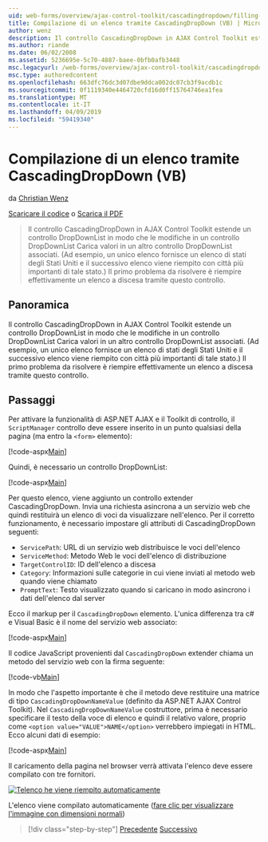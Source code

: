 ```yaml
---
uid: web-forms/overview/ajax-control-toolkit/cascadingdropdown/filling-a-list-using-cascadingdropdown-vb
title: Compilazione di un elenco tramite CascadingDropDown (VB) | Microsoft Docs
author: wenz
description: Il controllo CascadingDropDown in AJAX Control Toolkit estende un controllo DropDownList in modo che le modifiche in un controllo DropDownList carichi associati i valori in anoth...
ms.author: riande
ms.date: 06/02/2008
ms.assetid: 5236695e-5c70-4887-baee-0bfb0afb3448
msc.legacyurl: /web-forms/overview/ajax-control-toolkit/cascadingdropdown/filling-a-list-using-cascadingdropdown-vb
msc.type: authoredcontent
ms.openlocfilehash: 663dfc76dc3d07dbe9ddca002dc07cb3f9acdb1c
ms.sourcegitcommit: 0f1119340e4464720cfd16d0ff15764746ea1fea
ms.translationtype: MT
ms.contentlocale: it-IT
ms.lasthandoff: 04/09/2019
ms.locfileid: "59419340"
---
```

# <a name="filling-a-list-using-cascadingdropdown-vb"></a>Compilazione di un elenco tramite CascadingDropDown (VB)

da [Christian Wenz](https://github.com/wenz)

[Scaricare il codice](http://download.microsoft.com/download/9/0/7/907760b1-2c60-4f81-aeb6-ca416a573b0d/cascadingdropdown0.vb.zip) o [Scarica il PDF](http://download.microsoft.com/download/2/d/c/2dc10e34-6983-41d4-9c08-f78f5387d32b/cascadingdropdown0VB.pdf)

> Il controllo CascadingDropDown in AJAX Control Toolkit estende un controllo DropDownList in modo che le modifiche in un controllo DropDownList Carica valori in un altro controllo DropDownList associati. (Ad esempio, un unico elenco fornisce un elenco di stati degli Stati Uniti e il successivo elenco viene riempito con città più importanti di tale stato.) Il primo problema da risolvere è riempire effettivamente un elenco a discesa tramite questo controllo.


## <a name="overview"></a>Panoramica

Il controllo CascadingDropDown in AJAX Control Toolkit estende un controllo DropDownList in modo che le modifiche in un controllo DropDownList Carica valori in un altro controllo DropDownList associati. (Ad esempio, un unico elenco fornisce un elenco di stati degli Stati Uniti e il successivo elenco viene riempito con città più importanti di tale stato.) Il primo problema da risolvere è riempire effettivamente un elenco a discesa tramite questo controllo.

## <a name="steps"></a>Passaggi

Per attivare la funzionalità di ASP.NET AJAX e il Toolkit di controllo, il `ScriptManager` controllo deve essere inserito in un punto qualsiasi della pagina (ma entro la `<form>` elemento):

[!code-aspx[Main](filling-a-list-using-cascadingdropdown-vb/samples/sample1.aspx)]

Quindi, è necessario un controllo DropDownList:

[!code-aspx[Main](filling-a-list-using-cascadingdropdown-vb/samples/sample2.aspx)]

Per questo elenco, viene aggiunto un controllo extender CascadingDropDown. Invia una richiesta asincrona a un servizio web che quindi restituirà un elenco di voci da visualizzare nell'elenco. Per il corretto funzionamento, è necessario impostare gli attributi di CascadingDropDown seguenti:

- `ServicePath`: URL di un servizio web distribuisce le voci dell'elenco
- `ServiceMethod`: Metodo Web le voci dell'elenco di distribuzione
- `TargetControlID`: ID dell'elenco a discesa
- `Category`: Informazioni sulle categorie in cui viene inviati al metodo web quando viene chiamato
- `PromptText`: Testo visualizzato quando si caricano in modo asincrono i dati dell'elenco dal server

Ecco il markup per il `CascadingDropDown` elemento. L'unica differenza tra c# e Visual Basic è il nome del servizio web associato:

[!code-aspx[Main](filling-a-list-using-cascadingdropdown-vb/samples/sample3.aspx)]

Il codice JavaScript provenienti dal `CascadingDropDown` extender chiama un metodo del servizio web con la firma seguente:

[!code-vb[Main](filling-a-list-using-cascadingdropdown-vb/samples/sample4.vb)]

In modo che l'aspetto importante è che il metodo deve restituire una matrice di tipo `CascadingDropDownNameValue` (definito da ASP.NET AJAX Control Toolkit). Nel `CascadingDropDownNameValue` costruttore, prima è necessario specificare il testo della voce di elenco e quindi il relativo valore, proprio come `<option value="VALUE">NAME</option>` verrebbero impiegati in HTML. Ecco alcuni dati di esempio:

[!code-aspx[Main](filling-a-list-using-cascadingdropdown-vb/samples/sample5.aspx)]

Il caricamento della pagina nel browser verrà attivata l'elenco deve essere compilato con tre fornitori.


[![Telenco he viene riempito automaticamente](filling-a-list-using-cascadingdropdown-vb/_static/image2.png)](filling-a-list-using-cascadingdropdown-vb/_static/image1.png)

L'elenco viene compilato automaticamente ([fare clic per visualizzare l'immagine con dimensioni normali](filling-a-list-using-cascadingdropdown-vb/_static/image3.png))

> [!div class="step-by-step"]
> [Precedente](using-auto-postback-with-cascadingdropdown-cs.md)
> [Successivo](using-cascadingdropdown-with-a-database-vb.md)
